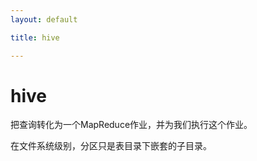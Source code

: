 ```yaml
---
layout: default

title: hive

---
```


# hive

把查询转化为一个MapReduce作业，并为我们执行这个作业。

在文件系统级别，分区只是表目录下嵌套的子目录。


